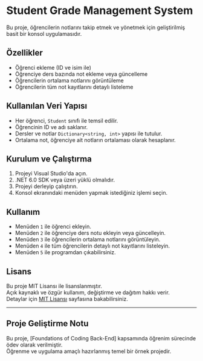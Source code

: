 # Student Grade Management System

Bu proje, öğrencilerin notlarını takip etmek ve yönetmek için geliştirilmiş basit bir konsol uygulamasıdır.

## Özellikler

- Öğrenci ekleme (ID ve isim ile)
- Öğrenciye ders bazında not ekleme veya güncelleme
- Öğrencilerin ortalama notlarını görüntüleme
- Öğrencilerin tüm not kayıtlarını detaylı listeleme

## Kullanılan Veri Yapısı

- Her öğrenci, `Student` sınıfı ile temsil edilir.
- Öğrencinin ID ve adı saklanır.
- Dersler ve notlar `Dictionary<string, int>` yapısı ile tutulur.
- Ortalama not, öğrenciye ait notların ortalaması olarak hesaplanır.

## Kurulum ve Çalıştırma

1. Projeyi Visual Studio'da açın.  
2. .NET 6.0 SDK veya üzeri yüklü olmalıdır.  
3. Projeyi derleyip çalıştırın.  
4. Konsol ekranındaki menüden yapmak istediğiniz işlemi seçin.

## Kullanım

- Menüden `1` ile öğrenci ekleyin.  
- Menüden `2` ile öğrenciye ders notu ekleyin veya güncelleyin.  
- Menüden `3` ile öğrencilerin ortalama notlarını görüntüleyin.  
- Menüden `4` ile tüm öğrencilerin detaylı not kayıtlarını listeleyin.  
- Menüden `5` ile programdan çıkabilirsiniz.

## Lisans

Bu proje MIT Lisansı ile lisanslanmıştır.  
Açık kaynaklı ve özgür kullanım, değiştirme ve dağıtım hakkı verir.  
Detaylar için [MIT Lisansı](https://opensource.org/licenses/MIT) sayfasına bakabilirsiniz.

---

## Proje Geliştirme Notu

Bu proje, [Foundations of Coding Back-End] kapsamında öğrenim sürecinde ödev olarak verilmiştir.  
Öğrenme ve uygulama amaçlı hazırlanmış temel bir örnek projedir.

